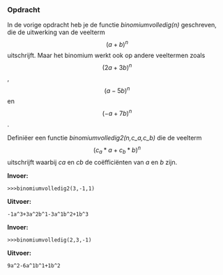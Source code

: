### Opdracht
In de vorige opdracht heb je de functie *binomiumvolledig(n)* geschreven, die de uitwerking van de veelterm $$(a+b)^n$$ uitschrijft. Maar het binomium werkt ook op andere veeltermen zoals $$(2a+3b)^n$$, $$(a-5b)^n$$ en $$(-a+7b)^n$$.

Definiëer een functie *binomiumvolledig2(n,c_a,c_b)* die de veelterm $$(c_a*a+c_b*b)^n$$ uitschrijft waarbij *ca* en *cb* de coëfficiënten van *a* en *b* zijn. 

**Invoer:**

    >>>binomiumvolledig2(3,-1,1)


**Uitvoer:**

    -1a^3+3a^2b^1-3a^1b^2+1b^3


    
**Invoer:**

    >>>binomiumvolledig(2,3,-1)


**Uitvoer:**

    9a^2-6a^1b^1+1b^2

